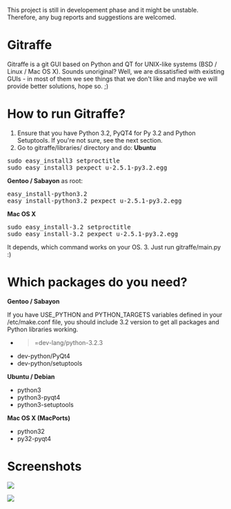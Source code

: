 This project is still in developement phase and it might be unstable. Therefore, any bug reports and suggestions are welcomed.

Gitraffe
========

Gitraffe is a git GUI based on Python and QT for UNIX-like systems (BSD / Linux / Mac OS X). Sounds unoriginal? Well, we are dissatisfied with existing GUIs - in most of them we see things that we don't like and maybe we will provide better solutions, hope so. ;)

How to run Gitraffe?
====================

1. Ensure that you have Python 3.2, PyQT4 for Py 3.2 and Python Setuptools. If you're not sure, see the next section.
2. Go to gitraffe/libraries/ directory and do:
**Ubuntu**
<pre>sudo easy_install3 setproctitle
sudo easy_install3 pexpect_u-2.5.1-py3.2.egg</pre>
**Gentoo / Sabayon**
as root:
<pre>easy_install-python3.2
easy_install-python3.2 pexpect_u-2.5.1-py3.2.egg</pre>
**Mac OS X**
<pre>sudo easy_install-3.2 setproctitle
sudo easy_install-3.2 pexpect_u-2.5.1-py3.2.egg</pre>
It depends, which command works on your OS.
3. Just run gitraffe/main.py :)

Which packages do you need?
===========================

**Gentoo / Sabayon**

If you have USE_PYTHON and PYTHON_TARGETS variables defined in your /etc/make.conf file, you should include 3.2 version to get all packages and Python libraries working.
- >=dev-lang/python-3.2.3
- dev-python/PyQt4
- dev-python/setuptools

**Ubuntu / Debian**
- python3
- python3-pyqt4
- python3-setuptools

**Mac OS X (MacPorts)**
- python32
- py32-pyqt4

Screenshots
===========

![](https://raw.github.com/v4d0r/gitraffe/master/screenshots/1.png)

![](https://raw.github.com/v4d0r/gitraffe/master/screenshots/2.png)